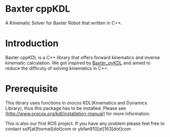 # Baxter cppKDL
A Kinematic Solver for Baxter Robot that written in C++.

# Introduction
Baxter cppKDL is a C++ library that offers forward kinematics and inverse kinematic calculation. We got inspired by [Baxter_pyKDL](http://sdk.rethinkrobotics.com/wiki/Baxter_PyKDL) and aimed to reduce the difficuty of solving kinematics in C++.

# Prerequisite
This library uses functions in orocos KDL(Kinematics and Dynamics Library), thus this package has to be installed. Please see [http://www.orocos.org/kdl/installation-manual] for more information.

This is also our first ROS project. If you have any problem please feel free to contact sslf[at]foxmail[dot]com or ybfan910[at]163[dot]com
